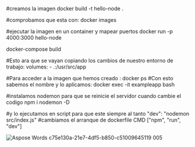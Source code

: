 
#creamos la imagen
docker build -t hello-node .

#comprobamos que esta con:
docker images

#ejecutar la imagen en un container y mapear puertos
docker run -p 4000:3000 hello-node

docker-compose build

#Esto ara que se vayan copiando los cambios de nuestro entorno de trabajo:
    volumes:
      - .:/usr/src/app

#Para acceder a la imagen que hemos creado :
docker ps
#Con esto sabemos el nombre y lo aplicamos:
docker exec -it exampleapp bash

#instalamos nodemon para que se reinicie el servidor cuando cambie el codigo
npm i nodemon -D

#y lo ejecutamos en script para que este siempre al tanto
"dev": "nodemon src/index.js"
#cambiamos el arranque de dockerfile
CMD ["npm", "run", "dev"]

![Aspose Words c75e130a-21e7-4df5-b850-c51009645119 005](https://github.com/sergicasanova/proyectDocker/assets/130445699/5c3cad70-249f-423a-a794-6cb8c63fb837)
